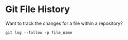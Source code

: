 # Git File History

Want to track the changes for a file within a repository?

```
git log --follow -p file_name
```

